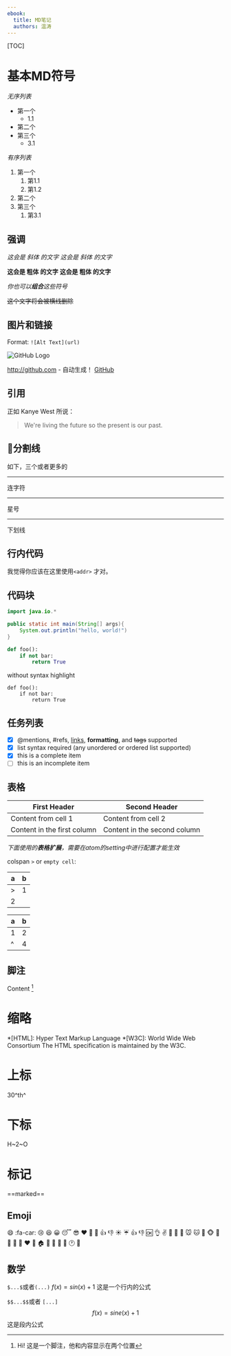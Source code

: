 ```yaml
---
ebook:
  title: MD笔记
  authors: 温涛
---
```


[TOC]

# 基本MD符号

_无序列表_

* 第一个
    * 1.1
* 第二个
* 第三个
    * 3.1

_有序列表_
1. 第一个
    1. 第1.1
    1. 第1.2
1. 第二个
1. 第三个
    1. 第3.1

## 强调

*这会是 斜体 的文字*
_这会是 斜体 的文字_

**这会是 粗体 的文字**
__这会是 粗体 的文字__

_你也可以**组合**这些符号_

~~这个文字将会被横线删除~~

## 图片和链接

Format: `![Alt Text](url)`

![GitHub Logo](https://assets-cdn.github.com/images/modules/logos_page/GitHub-Mark.png)

http://github.com - 自动生成！
[GitHub](http://github.com)

## 引用

正如 Kanye West 所说：

> We're living the future so
> the present is our past.

## 分割线

如下，三个或者更多的

---

连字符

***

星号

___

下划线


## 行内代码
我觉得你应该在这里使用`<addr>` 才对。

## 代码块

```java {.line-numbers}
import java.io.*

public static int main(String[] args){
    System.out.println("hello, world!")
}
```

```python
def foo():
    if not bar:
        return True
```

without syntax highlight

    def foo():
        if not bar:
            return True


## 任务列表

- [x] @mentions, #refs, [links](), **formatting**, and <del>tags</del> supported
- [x] list syntax required (any unordered or ordered list supported)
- [x] this is a complete item
- [ ] this is an incomplete item

## 表格

First Header | Second Header
------------ | -------------
Content from cell 1 | Content from cell 2
Content in the first column | Content in the second column

_下面使用的**表格扩展**，需要在atom的setting中进行配置才能生效_


colspan `>` or `empty cell`:

| a | b |
|----|----|
|> | 1 |
| 2 ||

|a |b  |
|---|---|
|1  | 2 |
| ^ | 4 |


## 脚注

Content [^1]

[^1]: Hi! 这是一个脚注，他和内容显示在两个位置

# 缩略

*[HTML]: Hyper Text Markup Language
*[W3C]:  World Wide Web Consortium
The HTML specification
is maintained by the W3C.

# 上标

30^th^

# 下标

H~2~O

# 标记

==marked==

## Emoji

:smile: :fa-car: :cry: :satisfied: :grinning: :sleeping: :sunglasses:
:heart: :sheep: :monkey: :thumbsup: :thumbsdown: :sunny: :umbrella:
:+1: :-1: :ok: :ok_hand: :v: :pig: :rabbit:
:dog: :mouse: :cat: :pig: :monkey_face: :horse: :penguin:
:bug: :ring: :hearts: :gem: :house: :school: :hospital: :hotel:
:wc: :clock1: :1st_place_medal:


## 数学

`$...$`或者`(...)`
$f(x)=sin(x) + 1$ 这是一个行内的公式

`$$...$$`或者 `[...]`
$$f(x)=sine(x)+1$$这是段内公式
